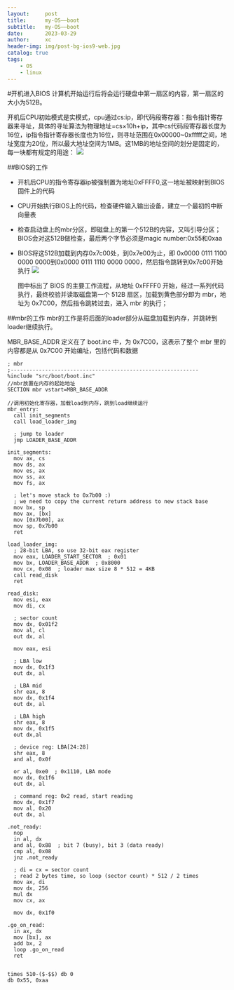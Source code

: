```yaml
---
layout:     post
title:      my-OS——boot
subtitle:   my-OS——boot
date:       2023-03-29
author:     xc
header-img: img/post-bg-ios9-web.jpg
catalog: true
tags:
    - OS
    - linux
---
```

#开机进入BIOS
计算机开始运行后将会运行硬盘中第一扇区的内容，第一扇区的大小为512B。

开机后CPU初始模式是实模式，cpu通过cs:ip，即代码段寄存器：指令指针寄存器来寻址，具体的寻址算法为物理地址=cs×10h+ip，其中cs代码段寄存器长度为16位，ip指令指针寄存器长度也为16位，则寻址范围在0x00000~0xfffff之间，地址宽度为20位，所以最大地址空间为1MB。这1MB的地址空间的划分是固定的，每一块都有规定的用途：
![](https://segmentfault.com/img/bVcSx6i)

##BIOS的工作
 - 开机后CPU的指令寄存器ip被强制置为地址0xFFFF0,这一地址被映射到BIOS固件上的代码
 - CPU开始执行BIOS上的代码，检查硬件输入输出设备，建立一个最初的中断向量表
 - 检查启动盘上的mbr分区，即磁盘上的第一个512B的内容，又叫引导分区；BIOS会对这512B做检查，最后两个字节必须是magic number:0x55和0xaa
 - BIOS将这512B加载到内存0x7c00处，到0x7e00为止，即
   0x0000 0111 1100 0000 0000到0x0000 0111 1110 0000 0000，然后指令跳转到0x7c00开始执行
   ![](https://segmentfault.com/img/bVcSzGy)
   
   图中标出了 BIOS 的主要工作流程，从地址 0xFFFF0 开始，经过一系列代码执行，最终校验并读取磁盘第一个 512B 扇区，加载到黄色部分即为 mbr，地址为 0x7C00，然后指令跳转过去，进入 mbr 的执行；
 
##mbr的工作
mbr的工作是将后面的loader部分从磁盘加载到内存，并跳转到loader继续执行。

MBR_BASE_ADDR 定义在了 boot.inc 中，为 0x7C00，这表示了整个 mbr 里的内容都是从 0x7C00 开始编址，包括代码和数据

```
; mbr
;------------------------------------------------------------
%include "src/boot/boot.inc"
//mbr放置在内存的起始地址
SECTION mbr vstart=MBR_BASE_ADDR

//调用初始化寄存器，加载load到内存，跳到load继续运行
mbr_entry:
  call init_segments
  call load_loader_img

  ; jump to loader
  jmp LOADER_BASE_ADDR

init_segments:
  mov ax, cs
  mov ds, ax
  mov es, ax
  mov ss, ax
  mov fs, ax

  ; let's move stack to 0x7b00 :)
  ; we need to copy the current return address to new stack base
  mov bx, sp
  mov ax, [bx]
  mov [0x7b00], ax
  mov sp, 0x7b00
  ret

load_loader_img:
  ; 28-bit LBA, so use 32-bit eax register
  mov eax, LOADER_START_SECTOR  ; 0x01
  mov bx, LOADER_BASE_ADDR  ; 0x8000
  mov cx, 0x08  ; loader max size 8 * 512 = 4KB
  call read_disk
  ret

read_disk:
  mov esi, eax
  mov di, cx

  ; sector count
  mov dx, 0x01f2
  mov al, cl
  out dx, al

  mov eax, esi

  ; LBA low
  mov dx, 0x1f3
  out dx, al

  ; LBA mid
  shr eax, 8
  mov dx, 0x1f4
  out dx, al

  ; LBA high
  shr eax, 8
  mov dx, 0x1f5
  out dx,al

  ; device reg: LBA[24:28]
  shr eax, 8
  and al, 0x0f

  or al, 0xe0  ; 0x1110, LBA mode
  mov dx, 0x1f6
  out dx, al

  ; command reg: 0x2 read, start reading
  mov dx, 0x1f7
  mov al, 0x20
  out dx, al

.not_ready:
  nop
  in al, dx
  and al, 0x88  ; bit 7 (busy), bit 3 (data ready)
  cmp al, 0x08
  jnz .not_ready

  ; di = cx = sector count
  ; read 2 bytes time, so loop (sector count) * 512 / 2 times
  mov ax, di
  mov dx, 256
  mul dx
  mov cx, ax

  mov dx, 0x1f0

.go_on_read:
  in ax, dx
  mov [bx], ax
  add bx, 2
  loop .go_on_read
  ret


times 510-($-$$) db 0
db 0x55, 0xaa
```

